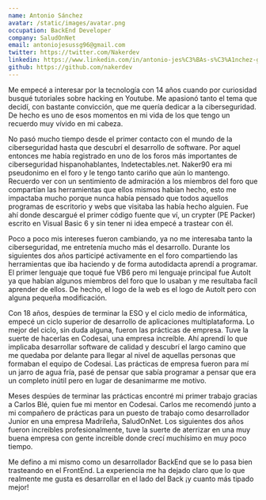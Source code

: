 ```yaml
---
name: Antonio Sánchez
avatar: /static/images/avatar.png
occupation: BackEnd Developer
company: SaludOnNet
email: antoniojesussg96@gmail.com
twitter: https://twitter.com/Nakerdev
linkedin: https://www.linkedin.com/in/antonio-jes%C3%BAs-s%C3%A1nchez-gonz%C3%A1lez-9b1b88121/
github: https://github.com/nakerdev
---
```


Me empecé a interesar por la tecnología con 14 años cuando por curiosidad busqué tutoriales sobre hacking en Youtube. Me apasionó tanto el tema que decidí, con bastante convicción, que me quería dedicar a la ciberseguridad. De hecho es uno de esos momentos en mi vida de los que tengo un recuerdo muy vívido en mi cabeza.

No pasó mucho tiempo desde el primer contacto con el mundo de la ciberseguridad hasta que descubrí el desarrollo de software. Por aquel entonces me había registrado en uno de los foros más importantes de ciberseguridad hispanohablantes, Indetectables.net. Naker90 era mi pseudonimo en el foro y le tengo tanto cariño que aún lo mantengo.
Recuerdo ver con un sentimiento de admiración a los miembros del foro que compartían las herramientas que ellos mismos habían hecho, esto me impactaba mucho porque nunca había pensado que todos aquellos programas de escritorio y webs que visitaba las había hecho alguien. Fue ahí donde descargué el primer código fuente que ví, un crypter (PE Packer) escrito en Visual Basic 6 y sin tener ni idea empecé a trastear con él.

Poco a poco mis intereses fueron cambiando, ya no me interesaba tanto la ciberseguridad, me entretenía mucho más el desarrollo. Durante los siguientes dos años participé activamente en el foro compartiendo las herramientas que iba haciendo y de forma autodidacta aprendí a programar. El primer lenguaje que toqué fue VB6 pero mi lenguaje principal fue AutoIt ya que habían algunos miembros del foro que lo usaban y me resultaba facíl aprender de ellos. De hecho, el logo de la web es el logo de AutoIt pero con alguna pequeña modificación.

Con 18 años, despúes de terminar la ESO y el ciclo medio de informática, empecé un ciclo superior de desarrollo de aplicaciones multiplataforma. Lo mejor del ciclo, sin duda alguna, fueron las prácticas de empresa. Tuve la suerte de hacerlas en Codesai, una empresa increíble. Ahí aprendí lo que implicaba desarrollar software de calidad y descubrí el largo camino que me quedaba por delante para llegar al nivel de aquellas personas que formaban el equipo de Codesai. Las prácticas de empresa fueron para mí un jarro de agua fría, pasé de pensar que sabía programar a pensar que era un completo inútil pero en lugar de desanimarme me motivo.

Meses despúes de terminar las prácticas encontré mi primer trabajo gracias a Carlos Blé, quien fue mi mentor en Codesai. Carlos me recomendó junto a mi compañero de prácticas para un puesto de trabajo como desarrollador Junior en una empresa Madrileña, SaludOnNet. Los siguientes dos años fueron increibles profesionalmente, tuve la suerte de aterrizar en una muy buena empresa con gente increible donde crecí muchísimo en muy poco tiempo.

Me defino a mi mismo como un desarrollador BackEnd que se lo pasa bien trasteando en el FrontEnd. La experiencia me ha dejado claro que lo que realmente me gusta es desarrollar en el lado del Back ¡y cuanto más tipado mejor!
